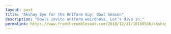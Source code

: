 ```yaml
---
layout: post
title: "Akshay Eye for the Uniform Guy: Bowl Season"
description: "Bowls invite uniform weirdness. Let’s dive in."
permalink: https://www.fromtherumbleseat.com/2018/12/31/18158536/akshay-eye-for-the-uniform-guy-bowl-season-college-football-playoff-georgia-tech-notre-dame-uniforms
---
```

